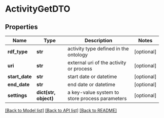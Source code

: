 # ActivityGetDTO

## Properties
Name | Type | Description | Notes
------------ | ------------- | ------------- | -------------
**rdf_type** | **str** | activity type defined in the ontology | [optional] 
**uri** | **str** | external uri of the activity or process | [optional] 
**start_date** | **str** | start date or datetime | [optional] 
**end_date** | **str** | end date or datetime | [optional] 
**settings** | **dict(str, object)** | a key-value system to store process parameters | [optional] 

[[Back to Model list]](../README.md#documentation-for-models) [[Back to API list]](../README.md#documentation-for-api-endpoints) [[Back to README]](../README.md)

